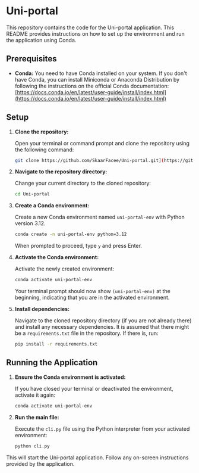 
# Uni-portal

This repository contains the code for the Uni-portal application. This README provides instructions on how to set up the environment and run the application using Conda.

## Prerequisites

* **Conda:** You need to have Conda installed on your system. If you don't have Conda, you can install Miniconda or Anaconda Distribution by following the instructions on the official Conda documentation: [https://docs.conda.io/en/latest/user-guide/install/index.html](https://docs.conda.io/en/latest/user-guide/install/index.html)

## Setup

1.  **Clone the repository:**

    Open your terminal or command prompt and clone the repository using the following command:

    ```bash
    git clone https://github.com/SkaarFacee/Uni-portal.git](https://github.com/SkaarFacee/Uni-portal.git
    ```

2.  **Navigate to the repository directory:**

    Change your current directory to the cloned repository:

    ```bash
    cd Uni-portal
    ```

3.  **Create a Conda environment:**

    Create a new Conda environment named `uni-portal-env` with Python version 3.12.

    ```bash
    conda create -n uni-portal-env python=3.12
    ```

    When prompted to proceed, type `y` and press Enter.

4.  **Activate the Conda environment:**

    Activate the newly created environment:

    ```bash
    conda activate uni-portal-env
    ```

    Your terminal prompt should now show `(uni-portal-env)` at the beginning, indicating that you are in the activated environment.

5.  **Install dependencies:**

    Navigate to the cloned repository directory (if you are not already there) and install any necessary dependencies. It is assumed that there might be a `requirements.txt` file in the repository. If there is, run:

    ```bash
    pip install -r requirements.txt
    ```

## Running the Application

1.  **Ensure the Conda environment is activated:**

    If you have closed your terminal or deactivated the environment, activate it again:

    ```bash
    conda activate uni-portal-env
    ```

2.  **Run the main file:**

    Execute the `cli.py` file using the Python interpreter from your activated environment:

    ```bash
    python cli.py
    ```

This will start the Uni-portal application. Follow any on-screen instructions provided by the application.
